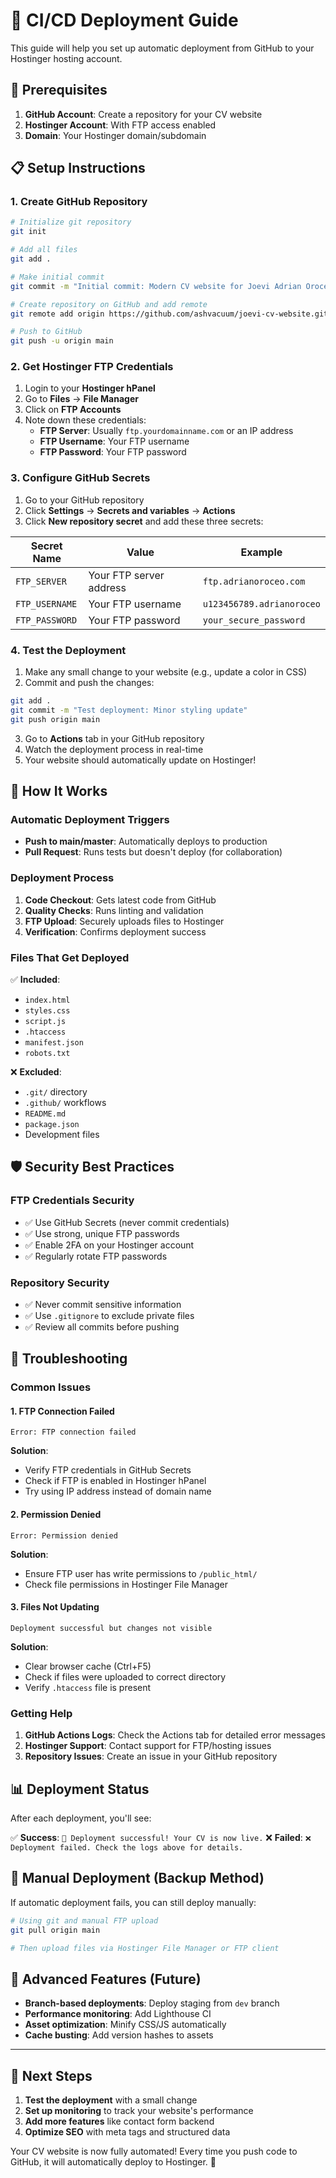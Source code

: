 # 🚀 CI/CD Deployment Guide

This guide will help you set up automatic deployment from GitHub to your Hostinger hosting account.

## 🔧 Prerequisites

1. **GitHub Account**: Create a repository for your CV website
2. **Hostinger Account**: With FTP access enabled
3. **Domain**: Your Hostinger domain/subdomain

## 📋 Setup Instructions

### 1. Create GitHub Repository

```bash
# Initialize git repository
git init

# Add all files
git add .

# Make initial commit
git commit -m "Initial commit: Modern CV website for Joevi Adrian Oroceo"

# Create repository on GitHub and add remote
git remote add origin https://github.com/ashvacuum/joevi-cv-website.git

# Push to GitHub
git push -u origin main
```

### 2. Get Hostinger FTP Credentials

1. Login to your **Hostinger hPanel**
2. Go to **Files** → **File Manager**
3. Click on **FTP Accounts**
4. Note down these credentials:
   - **FTP Server**: Usually `ftp.yourdomainname.com` or an IP address
   - **FTP Username**: Your FTP username
   - **FTP Password**: Your FTP password

### 3. Configure GitHub Secrets

1. Go to your GitHub repository
2. Click **Settings** → **Secrets and variables** → **Actions**
3. Click **New repository secret** and add these three secrets:

| Secret Name | Value | Example |
|-------------|-------|---------|
| `FTP_SERVER` | Your FTP server address | `ftp.adrianoroceo.com` |
| `FTP_USERNAME` | Your FTP username | `u123456789.adrianoroceo` |
| `FTP_PASSWORD` | Your FTP password | `your_secure_password` |

### 4. Test the Deployment

1. Make any small change to your website (e.g., update a color in CSS)
2. Commit and push the changes:
```bash
git add .
git commit -m "Test deployment: Minor styling update"
git push origin main
```

3. Go to **Actions** tab in your GitHub repository
4. Watch the deployment process in real-time
5. Your website should automatically update on Hostinger!

## 🔄 How It Works

### Automatic Deployment Triggers
- **Push to main/master**: Automatically deploys to production
- **Pull Request**: Runs tests but doesn't deploy (for collaboration)

### Deployment Process
1. **Code Checkout**: Gets latest code from GitHub
2. **Quality Checks**: Runs linting and validation
3. **FTP Upload**: Securely uploads files to Hostinger
4. **Verification**: Confirms deployment success

### Files That Get Deployed
✅ **Included**:
- `index.html`
- `styles.css`
- `script.js`
- `.htaccess`
- `manifest.json`
- `robots.txt`

❌ **Excluded**:
- `.git/` directory
- `.github/` workflows
- `README.md`
- `package.json`
- Development files

## 🛡️ Security Best Practices

### FTP Credentials Security
- ✅ Use GitHub Secrets (never commit credentials)
- ✅ Use strong, unique FTP passwords
- ✅ Enable 2FA on your Hostinger account
- ✅ Regularly rotate FTP passwords

### Repository Security
- ✅ Never commit sensitive information
- ✅ Use `.gitignore` to exclude private files
- ✅ Review all commits before pushing

## 🐛 Troubleshooting

### Common Issues

#### 1. FTP Connection Failed
```
Error: FTP connection failed
```
**Solution**:
- Verify FTP credentials in GitHub Secrets
- Check if FTP is enabled in Hostinger hPanel
- Try using IP address instead of domain name

#### 2. Permission Denied
```
Error: Permission denied
```
**Solution**:
- Ensure FTP user has write permissions to `/public_html/`
- Check file permissions in Hostinger File Manager

#### 3. Files Not Updating
```
Deployment successful but changes not visible
```
**Solution**:
- Clear browser cache (Ctrl+F5)
- Check if files were uploaded to correct directory
- Verify `.htaccess` file is present

### Getting Help

1. **GitHub Actions Logs**: Check the Actions tab for detailed error messages
2. **Hostinger Support**: Contact support for FTP/hosting issues
3. **Repository Issues**: Create an issue in your GitHub repository

## 📊 Deployment Status

After each deployment, you'll see:

✅ **Success**: `🎉 Deployment successful! Your CV is now live.`
❌ **Failed**: `❌ Deployment failed. Check the logs above for details.`

## 🔄 Manual Deployment (Backup Method)

If automatic deployment fails, you can still deploy manually:

```bash
# Using git and manual FTP upload
git pull origin main

# Then upload files via Hostinger File Manager or FTP client
```

## 🚀 Advanced Features (Future)

- **Branch-based deployments**: Deploy staging from `dev` branch
- **Performance monitoring**: Add Lighthouse CI
- **Asset optimization**: Minify CSS/JS automatically
- **Cache busting**: Add version hashes to assets

---

## 🎯 Next Steps

1. **Test the deployment** with a small change
2. **Set up monitoring** to track your website's performance
3. **Add more features** like contact form backend
4. **Optimize SEO** with meta tags and structured data

Your CV website is now fully automated! Every time you push code to GitHub, it will automatically deploy to Hostinger. 🎉